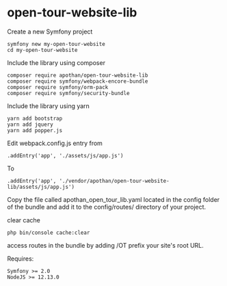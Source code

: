 # open-tour-website-lib

Create a new Symfony project

```
symfony new my-open-tour-website
cd my-open-tour-website
```

Include the library using composer

```
composer require apothan/open-tour-website-lib
composer require symfony/webpack-encore-bundle
composer require symfony/orm-pack
composer require symfony/security-bundle
```

Include the library using yarn

```
yarn add bootstrap
yarn add jquery
yarn add popper.js
```

Edit webpack.config.js entry from

```
.addEntry('app', './assets/js/app.js')
```

To 

```
.addEntry('app', './vendor/apothan/open-tour-website-lib/assets/js/app.js')
```

Copy the file called apothan_open_tour_lib.yaml located in the 
config folder of the bundle and add it to the config/routes/ directory of your project.

clear cache
```
php bin/console cache:clear
```

access routes in the bundle by adding /OT prefix your site's root URL.

Requires:

```
Symfony >= 2.0
NodeJS >= 12.13.0
```
